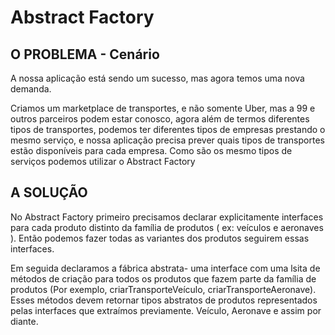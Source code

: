 # Abstract Factory 

## O PROBLEMA - Cenário
A nossa aplicação está sendo um sucesso, mas agora temos uma nova demanda.

Criamos um marketplace de transportes, e não somente Uber, mas a 99 e outros parceiros podem estar conosco, agora além de termos
diferentes tipos de transportes, podemos ter diferentes tipos de empresas prestando o mesmo serviço, e nossa aplicação precisa
prever quais tipos de transportes estão disponíveis para cada empresa. Como são os mesmo tipos de serviços podemos utilizar o Abstract Factory

## A SOLUÇÃO
No Abstract Factory primeiro precisamos declarar explicitamente interfaces para cada produto distinto da família de produtos ( ex: veículos e aeronaves ).
Então podemos fazer todas as variantes dos produtos seguirem essas interfaces.

Em seguida declaramos a fábrica abstrata- uma interface com uma lsita de métodos de criação para todos os produtos que fazem parte da família de produtos
(Por exemplo, criarTransporteVeículo, criarTransporteAeronave). Esses métodos devem retornar tipos abstratos de produtos representados pelas interfaces que 
extraímos previamente. Veículo, Aeronave e assim por diante.
